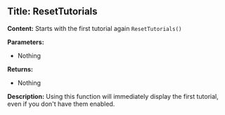 ## Title: ResetTutorials

**Content:**
Starts with the first tutorial again
`ResetTutorials()`

**Parameters:**
- Nothing

**Returns:**
- Nothing

**Description:**
Using this function will immediately display the first tutorial, even if you don't have them enabled.